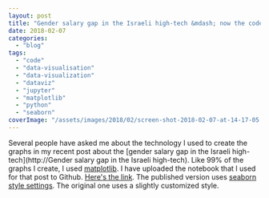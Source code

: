 ```yaml
---
layout: post
title: "Gender salary gap in the Israeli high-tech &mdash; now the code"
date: 2018-02-07
categories: 
  - "blog"
tags: 
  - "code"
  - "data-visualisation"
  - "data-visualization"
  - "dataviz"
  - "jupyter"
  - "matplotlib"
  - "python"
  - "seaborn"
coverImage: "/assets/images/2018/02/screen-shot-2018-02-07-at-14-17-05.png"
---
```


Several people have asked me about the technology I used to create the graphs in my recent post about the [gender salary gap in the Israeli high-tech](http://Gender salary gap in the Israeli high-tech). Like 99% of the graphs I create, I used [matplotlib](https://matplotlib.org/). I have uploaded the notebook that I used for that post to Github. [Here's the link](https://gist.github.com/bgbg/69ff79c50ddfc207399b39fddd513248). The published version uses [seaborn style settings](https://seaborn.pydata.org/tutorial/aesthetics.html). The original one uses a slightly customized style.
